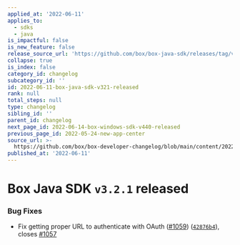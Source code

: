 ```yaml
---
applied_at: '2022-06-11'
applies_to:
  - sdks
  - java
is_impactful: false
is_new_feature: false
release_source_url: 'https://github.com/box/box-java-sdk/releases/tag/v3.2.1'
collapse: true
is_index: false
category_id: changelog
subcategory_id: ''
id: 2022-06-11-box-java-sdk-v321-released
rank: null
total_steps: null
type: changelog
sibling_id: ''
parent_id: changelog
next_page_id: 2022-06-14-box-windows-sdk-v440-released
previous_page_id: 2022-05-24-new-app-center
source_url: >-
  https://github.com/box/box-developer-changelog/blob/main/content/2022/06-11-box-java-sdk-v321-released.md
published_at: '2022-06-11'
---
```

# Box Java SDK `v3.2.1` released

### Bug Fixes

* Fix getting proper URL to authenticate with OAuth ([#1059][1]) ([`42876b4`][2]), closes [#1057][3]

[1]: https://github.com/box/box-java-sdk/issues/1059

[2]: https://github.com/box/box-java-sdk/commit/42876b45ccdb7fa6f357186cecaba051abf1c269

[3]: https://github.com/box/box-java-sdk/issues/1057